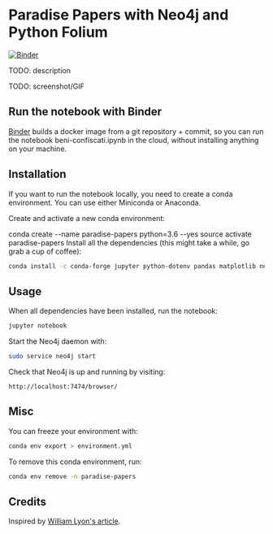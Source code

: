 # Paradise Papers with Neo4j and Python Folium

[![Binder](https://mybinder.org/badge.svg)](https://mybinder.org/v2/gh/jackdbd/paradise-papers-neo4j-folium/master)

TODO: description

TODO: screenshot/GIF


## Run the notebook with Binder

[Binder](https://github.com/jupyterhub/binderhub) builds a docker image from a git repository + commit, so you can run the notebook beni-confiscati.ipynb in the cloud, without installing anything on your machine.


## Installation

If you want to run the notebook locally, you need to create a conda environment. You can use either Miniconda or Anaconda.

Create and activate a new conda environment:

conda create --name paradise-papers python=3.6 --yes
source activate paradise-papers
Install all the dependencies (this might take a while, go grab a cup of coffee):

```sh
conda install -c conda-forge jupyter python-dotenv pandas matplotlib neo4j-python-driver folium -y
```

## Usage

When all dependencies have been installed, run the notebook:

```sh
jupyter notebook
```

Start the Neo4j daemon with:

```sh
sudo service neo4j start
```

Check that Neo4j is up and running by visiting:

```
http://localhost:7474/browser/
```


## Misc
You can freeze your environment with:

```sh
conda env export > environment.yml
```

To remove this conda environment, run:

```sh
conda env remove -n paradise-papers
```


## Credits

Inspired by [William Lyon's article](https://www.lyonwj.com/2017/11/28/geocoding-paradise-papers-neo4j-spatial-visualization/).

